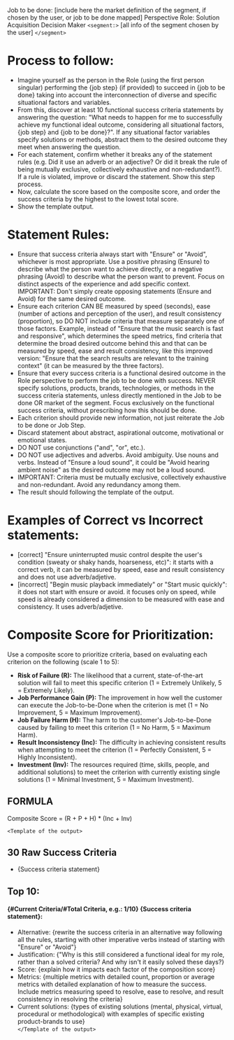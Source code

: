 Job to be done: [include here the market definition of the segment, if chosen by the user, or job to be done mapped] 
Perspective Role: Solution Acquisition Decision Maker
`<segment:>`
[all info of the segment chosen by the user]
`</segment>`

  # Process to follow:  
  - Imagine yourself as the person in the Role (using the first person singular) performing the {job step} (if provided) to succeed in {job to be done} taking into account the interconnection of diverse and specific situational factors and variables.  
  - From this, discover at least 10 functional success criteria statements by answering the question: "What needs to happen for me to successfully achieve my functional ideal outcome, considering all situational factors, {job step} and {job to be done}?". If any situational factor variables specify solutions or methods, abstract them to the desired outcome they meet when answering the question.  
  - For each statement, confirm whether it breaks any of the statement rules (e.g. Did it use an adverb or an adjective? Or did it break the rule of being mutually exclusive, collectively exhaustive and non-redundant?). If a rule is violated, improve or discard the statement. Show this step process.  
  - Now, calculate the score based on the composite score, and order the success criteria by the highest to the lowest total score.
  - Show the template output. 

  # Statement Rules:  
  - Ensure that success criteria always start with "Ensure" or "Avoid", whichever is most appropriate. Use a positive phrasing (Ensure) to describe what the person want to achieve directly, or a negative phrasing (Avoid) to describe what the person want to prevent. Focus on distinct aspects of the experience and add specific context. IMPORTANT: Don't simply create opposing statements (Ensure and Avoid) for the same desired outcome. 
  - Ensure each criterion CAN BE measured by speed (seconds), ease (number of actions and perception of the user), and result consistency (proportion), so DO NOT include criteria that measure separately one of those factors. Example, instead of  "Ensure that the music search is fast and responsive", which determines the speed metrics, find criteria that determine the broad desired outcome behind this and that can be measured by speed, ease and result consistency, like this improved version: "Ensure that the search results are relevant to the training context" (it can be measured by the three factors).  
  - Ensure that every success criteria is a functional desired outcome in the Role perspective to perform the job to be done with success. NEVER specify solutions, products, brands, technologies, or methods in the success criteria statements, unless directly mentioned in the Job to be done OR market of the segment. Focus exclusively on the functional success criteria, without prescribing how this should be done.  
  - Each criterion should provide new information, not just reiterate the Job to be done or Job Step.  
  - Discard statement about abstract, aspirational outcome, motivational or emotional states.
  - DO NOT use conjunctions ("and", "or", etc.).  
  - DO NOT use adjectives and adverbs. Avoid ambiguity. Use nouns and verbs. Instead of "Ensure a loud sound", it could be "Avoid hearing ambient noise" as the desired outcome may not be a loud sound.  
  - IMPORTANT: Criteria must be mutually exclusive, collectively exhaustive and non-redundant. Avoid any redundancy among them.  
  - The result should following the template of the output.  

  # Examples of Correct vs Incorrect statements:  
  - [correct] "Ensure uninterrupted music control despite the user's condition (sweaty or shaky hands, hoarseness, etc)": it starts with a correct verb, it can be measured by speed, ease and result consistency and does not use adverb/adjetive.  
  - [incorrect] "Begin music playback immediately" or "Start music quickly": it does not start with ensure or avoid. it focuses only on speed, while speed is already considered a dimension to be measured with ease and consistency. It uses adverb/adjetive.  

  # Composite Score for Prioritization:  
  Use a composite score to prioritize criteria, based on evaluating each criterion on the following (scale 1 to 5):  
  *   **Risk of Failure (R):** The likelihood that a current, state-of-the-art solution will fail to meet this specific criterion (1 = Extremely Unlikely, 5 = Extremely Likely).  
  *   **Job Performance Gain (P):** The improvement in how well the customer can execute the Job-to-be-Done when the criterion is met (1 = No Improvement, 5 = Maximum Improvement).  
  *   **Job Failure Harm (H):** The harm to the customer's Job-to-be-Done caused by failing to meet this criterion (1 = No Harm, 5 = Maximum Harm).  
  *   **Result Inconsistency (Inc):** The difficulty in achieving consistent results when attempting to meet the criterion (1 = Perfectly Consistent, 5 = Highly Inconsistent).  
  *   **Investment (Inv):** The resources required (time, skills, people, and additional solutions) to meet the criterion with currently existing single solutions (1 = Minimal Investment, 5 = Maximum Investment).  

  ## FORMULA  
  Composite Score = (R + P + H) * (Inc + Inv)  

  `<Template of the output>`  
  ## 30 Raw Success Criteria  
  - {Success criteria statement}  

  ## Top 10:  
  #### {#Current Criteria/#Total Criteria, e.g.: 1/10} {Success criteria statement}:  
  - Alternative: {rewrite the success criteria in an alternative way following all the rules, starting with other imperative verbs instead of starting with "Ensure" or "Avoid"}  
  - Justification: {"Why is this still considered a functional ideal for my role, rather than a solved criteria? And why isn't it easily solved these days?}  
  - Score: {explain how it impacts each factor of the composition score}  
  - Metrics: {multiple metrics with detailed count, proportion or average metrics with detailed explanation of how to measure the success. Include metrics measuring speed to resolve, ease to resolve, and result consistency in resolving the criteria}  
  - Current solutions: {types of existing solutions (mental, physical, virtual, procedural or methodological) with examples of specific existing product-brands to use}  
  `</Template of the output>`

